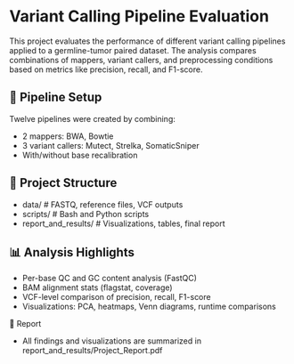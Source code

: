 # Variant Calling Pipeline Evaluation

This project evaluates the performance of different variant calling pipelines applied to a germline-tumor paired dataset. The analysis compares combinations of mappers, variant callers, and preprocessing conditions based on metrics like precision, recall, and F1-score.

## 🔧 Pipeline Setup

Twelve pipelines were created by combining:
- 2 mappers: BWA, Bowtie  
- 3 variant callers: Mutect, Strelka, SomaticSniper  
- With/without base recalibration

## 📁 Project Structure
- data/ # FASTQ, reference files, VCF outputs
- scripts/ # Bash and Python scripts
- report_and_results/ # Visualizations, tables, final report


## 📊 Analysis Highlights

- Per-base QC and GC content analysis (FastQC)  
- BAM alignment stats (flagstat, coverage)  
- VCF-level comparison of precision, recall, F1-score  
- Visualizations: PCA, heatmaps, Venn diagrams, runtime comparisons

📝 Report
- All findings and visualizations are summarized in report_and_results/Project_Report.pdf
